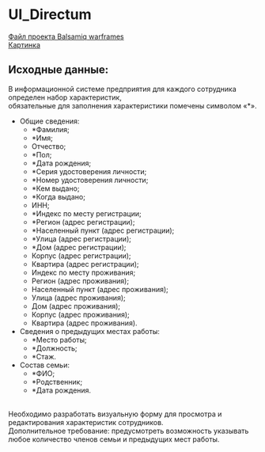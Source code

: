 # UI_Directum
[Файл проекта Balsamiq warframes](https://github.com/xSgVx/UI_Directum/blob/main/employee_card_design.bmpr)<br>
[Картинка](https://github.com/xSgVx/UI_Directum/blob/main/design_png.png)<br>
## Исходные данные:
В информационной системе предприятия для каждого сотрудника определен набор характеристик,<br>
обязательные для заполнения характеристики помечены символом «*».<br>
- Общие сведения:<br>
	- *Фамилия;<br>
	- *Имя;<br>
	- Отчество;<br>
	- *Пол;<br>
	- *Дата рождения;<br>
	- *Серия удостоверения личности;<br>
	- *Номер удостоверения личности;<br>
	- *Кем выдано;<br>
	- *Когда выдано;<br>
	- ИНН;<br>
	- *Индекс по месту регистрации;<br>
	- *Регион (адрес регистрации);<br>
	- *Населенный пункт (адрес регистрации);<br>
	- *Улица (адрес регистрации);<br>
	- *Дом (адрес регистрации);<br>
	- Корпус (адрес регистрации);<br>
	- Квартира (адрес регистрации);<br>
	- Индекс по месту проживания;<br>
	- Регион (адрес проживания);<br>
	- Населенный пункт (адрес проживания);<br>
	- Улица (адрес проживания);<br>
	- Дом (адрес проживания);<br>
	- Корпус (адрес проживания);<br>
	- Квартира (адрес проживания).<br>
- Сведения о предыдущих местах работы:<br>
	- *Место работы;<br>
	- *Должность;<br>
	- *Стаж.<br>
- Состав семьи:<br>
	- *ФИО;<br>
	- *Родственник;<br>
	- *Дата рождения.<br>
<br>
Необходимо разработать визуальную форму для просмотра и редактирования характеристик сотрудников.<br>
Дополнительное требование: предусмотреть возможность указывать любое количество членов семьи и предыдущих мест работы.<br>